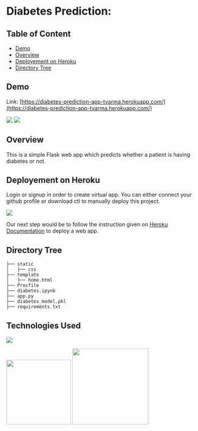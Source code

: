 # Diabetes Prediction: 

## Table of Content
  * [Demo](#demo)
  * [Overview](#overview)
  * [Deployement on Heroku](#deployement-on-heroku)
  * [Directory Tree](#directory-tree)
  


## Demo
Link: [https://diabetes-prediction-app-tvarma.herokuapp.com/](https://diabetes-prediction-app-tvarma.herokuapp.com/)

[![](https://i.imgur.com/NNfcjxZ.png)](https://diabetes-prediction-app-tvarma.herokuapp.com/)
[![](https://i.imgur.com/fL5jGmA.png)](https://diabetes-prediction-app-tvarma.herokuapp.com/)

## Overview
This is a simple Flask web app which predicts whether a patient is having diabetes or not.


## Deployement on Heroku
Login or signup in order to create virtual app. You can either connect your github profile or download ctl to manually deploy this project.

[![](https://i.imgur.com/dKmlpqX.png)](https://heroku.com)

Our next step would be to follow the instruction given on [Heroku Documentation](https://devcenter.heroku.com/articles/getting-started-with-python) to deploy a web app.

## Directory Tree 
```
├── static 
│   ├── css
├── template
│   ├── home.html
├── Procfile
├── diabetes.ipynb
├── app.py
├── diabetes_model.pkl
├── requirements.txt
```

## Technologies Used

![](https://forthebadge.com/images/badges/made-with-python.svg)

[<img target="_blank" src="https://flask.palletsprojects.com/en/1.1.x/_images/flask-logo.png" width=170>](https://flask.palletsprojects.com/en/1.1.x/)  [<img target="_blank" src="https://scikit-learn.org/stable/_static/scikit-learn-logo-small.png" width=200>](https://scikit-learn.org/stable/) 


